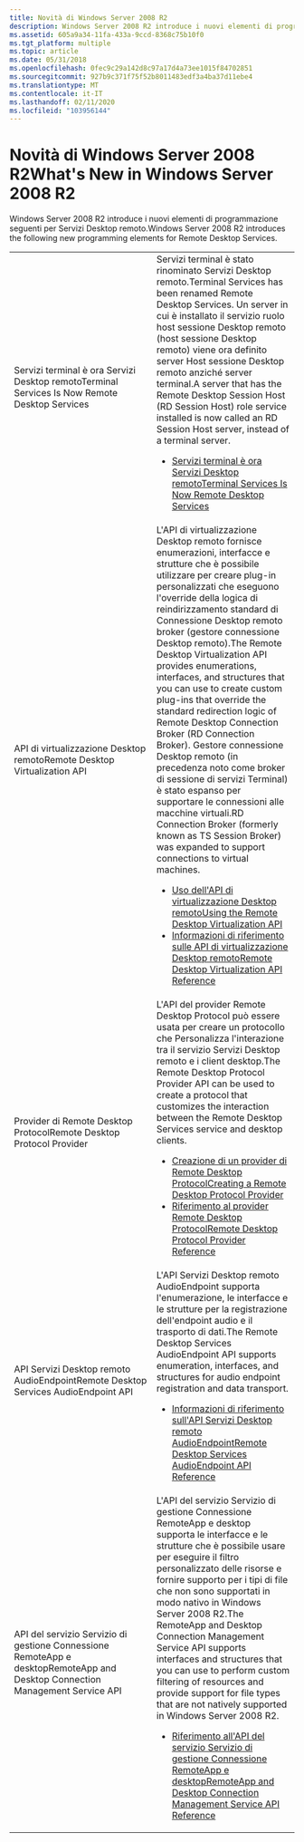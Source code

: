 ```yaml
---
title: Novità di Windows Server 2008 R2
description: Windows Server 2008 R2 introduce i nuovi elementi di programmazione seguenti per Servizi Desktop remoto.
ms.assetid: 605a9a34-11fa-433a-9ccd-8368c75b10f0
ms.tgt_platform: multiple
ms.topic: article
ms.date: 05/31/2018
ms.openlocfilehash: 0fec9c29a142d8c97a17d4a73ee1015f84702851
ms.sourcegitcommit: 927b9c371f75f52b8011483edf3a4ba37d11ebe4
ms.translationtype: MT
ms.contentlocale: it-IT
ms.lasthandoff: 02/11/2020
ms.locfileid: "103956144"
---
```

# <a name="whats-new-in-windows-server-2008-r2"></a><span data-ttu-id="0ec87-103">Novità di Windows Server 2008 R2</span><span class="sxs-lookup"><span data-stu-id="0ec87-103">What's New in Windows Server 2008 R2</span></span>

<span data-ttu-id="0ec87-104">Windows Server 2008 R2 introduce i nuovi elementi di programmazione seguenti per Servizi Desktop remoto.</span><span class="sxs-lookup"><span data-stu-id="0ec87-104">Windows Server 2008 R2 introduces the following new programming elements for Remote Desktop Services.</span></span>



<table>
<colgroup>
<col style="width: 50%" />
<col style="width: 50%" />
</colgroup>
<tbody>
<tr class="odd">
<td><span data-ttu-id="0ec87-105">Servizi terminal è ora Servizi Desktop remoto</span><span class="sxs-lookup"><span data-stu-id="0ec87-105">Terminal Services Is Now Remote Desktop Services</span></span><br/></td>
<td><span data-ttu-id="0ec87-106">Servizi terminal è stato rinominato Servizi Desktop remoto.</span><span class="sxs-lookup"><span data-stu-id="0ec87-106">Terminal Services has been renamed Remote Desktop Services.</span></span> <span data-ttu-id="0ec87-107">Un server in cui è installato il servizio ruolo host sessione Desktop remoto (host sessione Desktop remoto) viene ora definito server Host sessione Desktop remoto anziché server terminal.</span><span class="sxs-lookup"><span data-stu-id="0ec87-107">A server that has the Remote Desktop Session Host (RD Session Host) role service installed is now called an RD Session Host server, instead of a terminal server.</span></span><br/>
<ul>
<li><span data-ttu-id="0ec87-108"><a href="terminal-services-is-now-remote-desktop-services.md">Servizi terminal è ora Servizi Desktop remoto</a></span><span class="sxs-lookup"><span data-stu-id="0ec87-108"><a href="terminal-services-is-now-remote-desktop-services.md">Terminal Services Is Now Remote Desktop Services</a></span></span></li>
</ul></td>
</tr>
<tr class="even">
<td><span data-ttu-id="0ec87-109">API di virtualizzazione Desktop remoto</span><span class="sxs-lookup"><span data-stu-id="0ec87-109">Remote Desktop Virtualization API</span></span><br/></td>
<td><span data-ttu-id="0ec87-110">L'API di virtualizzazione Desktop remoto fornisce enumerazioni, interfacce e strutture che è possibile utilizzare per creare plug-in personalizzati che eseguono l'override della logica di reindirizzamento standard di Connessione Desktop remoto broker (gestore connessione Desktop remoto).</span><span class="sxs-lookup"><span data-stu-id="0ec87-110">The Remote Desktop Virtualization API provides enumerations, interfaces, and structures that you can use to create custom plug-ins that override the standard redirection logic of Remote Desktop Connection Broker (RD Connection Broker).</span></span> <span data-ttu-id="0ec87-111">Gestore connessione Desktop remoto (in precedenza noto come broker di sessione di servizi Terminal) è stato espanso per supportare le connessioni alle macchine virtuali.</span><span class="sxs-lookup"><span data-stu-id="0ec87-111">RD Connection Broker (formerly known as TS Session Broker) was expanded to support connections to virtual machines.</span></span><br/>
<ul>
<li><span data-ttu-id="0ec87-112"><a href="using-the-remote-desktop-virtualization-api.md">Uso dell'API di virtualizzazione Desktop remoto</a></span><span class="sxs-lookup"><span data-stu-id="0ec87-112"><a href="using-the-remote-desktop-virtualization-api.md">Using the Remote Desktop Virtualization API</a></span></span></li>
<li><span data-ttu-id="0ec87-113"><a href="terminal-services-virtualization-api-reference.md">Informazioni di riferimento sulle API di virtualizzazione Desktop remoto</a></span><span class="sxs-lookup"><span data-stu-id="0ec87-113"><a href="terminal-services-virtualization-api-reference.md">Remote Desktop Virtualization API Reference</a></span></span></li>
</ul></td>
</tr>
<tr class="odd">
<td><span data-ttu-id="0ec87-114">Provider di Remote Desktop Protocol</span><span class="sxs-lookup"><span data-stu-id="0ec87-114">Remote Desktop Protocol Provider</span></span><br/></td>
<td><span data-ttu-id="0ec87-115">L'API del provider Remote Desktop Protocol può essere usata per creare un protocollo che Personalizza l'interazione tra il servizio Servizi Desktop remoto e i client desktop.</span><span class="sxs-lookup"><span data-stu-id="0ec87-115">The Remote Desktop Protocol Provider API can be used to create a protocol that customizes the interaction between the Remote Desktop Services service and desktop clients.</span></span><br/>
<ul>
<li><span data-ttu-id="0ec87-116"><a href="creating-a-custom-remote-protocol.md">Creazione di un provider di Remote Desktop Protocol</a></span><span class="sxs-lookup"><span data-stu-id="0ec87-116"><a href="creating-a-custom-remote-protocol.md">Creating a Remote Desktop Protocol Provider</a></span></span></li>
<li><span data-ttu-id="0ec87-117"><a href="custom-remote-protocol-reference.md">Riferimento al provider Remote Desktop Protocol</a></span><span class="sxs-lookup"><span data-stu-id="0ec87-117"><a href="custom-remote-protocol-reference.md">Remote Desktop Protocol Provider Reference</a></span></span></li>
</ul></td>
</tr>
<tr class="even">
<td><span data-ttu-id="0ec87-118">API Servizi Desktop remoto AudioEndpoint</span><span class="sxs-lookup"><span data-stu-id="0ec87-118">Remote Desktop Services AudioEndpoint API</span></span><br/></td>
<td><span data-ttu-id="0ec87-119">L'API Servizi Desktop remoto AudioEndpoint supporta l'enumerazione, le interfacce e le strutture per la registrazione dell'endpoint audio e il trasporto di dati.</span><span class="sxs-lookup"><span data-stu-id="0ec87-119">The Remote Desktop Services AudioEndpoint API supports enumeration, interfaces, and structures for audio endpoint registration and data transport.</span></span><br/>
<ul>
<li><span data-ttu-id="0ec87-120"><a href="terminal-services-audioendpoint-api-reference.md">Informazioni di riferimento sull'API Servizi Desktop remoto AudioEndpoint</a></span><span class="sxs-lookup"><span data-stu-id="0ec87-120"><a href="terminal-services-audioendpoint-api-reference.md">Remote Desktop Services AudioEndpoint API Reference</a></span></span></li>
</ul></td>
</tr>
<tr class="odd">
<td><span data-ttu-id="0ec87-121">API del servizio Servizio di gestione Connessione RemoteApp e desktop</span><span class="sxs-lookup"><span data-stu-id="0ec87-121">RemoteApp and Desktop Connection Management Service API</span></span><br/></td>
<td><span data-ttu-id="0ec87-122">L'API del servizio Servizio di gestione Connessione RemoteApp e desktop supporta le interfacce e le strutture che è possibile usare per eseguire il filtro personalizzato delle risorse e fornire supporto per i tipi di file che non sono supportati in modo nativo in Windows Server 2008 R2.</span><span class="sxs-lookup"><span data-stu-id="0ec87-122">The RemoteApp and Desktop Connection Management Service API supports interfaces and structures that you can use to perform custom filtering of resources and provide support for file types that are not natively supported in Windows Server 2008 R2.</span></span><br/>
<ul>
<li><span data-ttu-id="0ec87-123"><a href="centralized-publishing-api-reference.md">Riferimento all'API del servizio Servizio di gestione Connessione RemoteApp e desktop</a></span><span class="sxs-lookup"><span data-stu-id="0ec87-123"><a href="centralized-publishing-api-reference.md">RemoteApp and Desktop Connection Management Service API Reference</a></span></span></li>
</ul></td>
</tr>
</tbody>
</table>



 

 

 





